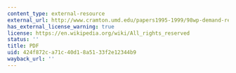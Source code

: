 ```yaml
---
content_type: external-resource
external_url: http://www.cramton.umd.edu/papers1995-1999/98wp-demand-reduction.pdf
has_external_license_warning: true
license: https://en.wikipedia.org/wiki/All_rights_reserved
status: ''
title: PDF
uid: 424f872c-a71c-40d1-8a51-33f2e12344b9
wayback_url: ''
---
```

